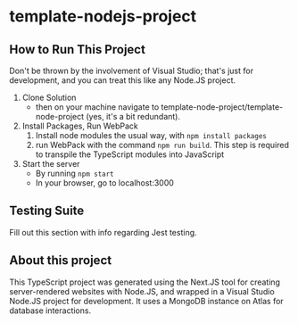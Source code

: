 # template-nodejs-project

## How to Run This Project
Don't be thrown by the involvement of Visual Studio; that's just for development, and you can treat this like any Node.JS project. 

1. Clone Solution 
	- then on your machine navigate to template-node-project/template-node-project (yes, it's a bit redundant).
2. Install Packages, Run WebPack
	1. Install node modules the usual way, with ```npm install packages```
	2. run WebPack with the command ```npm run build```. This step is required to transpile the TypeScript modules into JavaScript
3. Start the server
	- By running ```npm start```
	- In your browser, go to localhost:3000

## Testing Suite
Fill out this section with info regarding Jest testing.


## About this project
This TypeScript project was generated using the Next.JS tool for creating server-rendered websites with Node.JS, and wrapped in a Visual Studio Node.JS project for development. 
It uses a MongoDB instance on Atlas for database interactions. 
